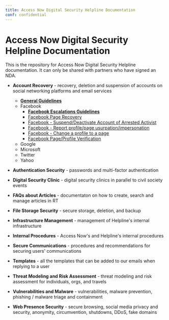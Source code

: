 ```yaml
---
title: Access Now Digital Security Helpline Documentation
conf: confidential
---
```



# Access Now Digital Security Helpline Documentation

This is the repository for Access Now Digital Security Helpline documentation.
It can only be shared with partners who have signed an NDA.


- **Account Recovery** - recovery, deletion and suspension of accounts on social
  networking platforms and email services 

	- [**General Guidelines**](Account_Recovery/FAQ-Account_Recovery_and_Deactivation.md)
	- Facebook
	    - [**Facebook Escalations
	      Guidelines**](Account_Recovery/FB_Escalations_Guidelines.md)
	    - [Facebook Page Recovery](Account_Recovery/FB_Page_Recovery.md)
	    - [Facebook - Suspend/Deactivate Account of Arrested
	      Activist](Account_Recovery/FB_Suspend_Deactivate_Account_Arrested_Activist.md)
	    - [Facebook - Report profile/page usurpation/impersonation](Account_Recovery/FB_Report_Usurpation_Impersonation_profile_page.md)
	    - [Facebook - Change a profile to a
	      page](Account_Recovery/FB_Change_Profile_to_Page.md)
	    - [Facebook Page/Profile Verification](Account_Recovery/FB_Page_Profile_Verify.md)
	- Google
	- Microsoft
	- Twitter
	- Yahoo

- **Authentication Security** - passwords and multi-factor authentication
- **Digital Security Clinic** -  digital security clinics in parallel to civil
  society events
- **FAQs about Articles** - documentaton on how to create, search and manage
  articles in RT
- **File Storage Security** - secure storage, deletion, and backup
- **Infrastructure Management** - management of Helpline's internal infrastructure
- **Internal Procedures** - Access Now's and Helpline's internal procedures
- **Secure Communications** - procedures and recommendations for securing users'
  communications
- **Templates** - all the templates that can be added to our emails when replying to
  a user
- **Threat Modeling and Risk Assessment** - threat modeling and risk assessment for
  individuals, orgs, and travels
- **Vulnerabilities and Malware** - vulnerabilities, malware prevention, phishing /
  malware triage and containment
- **Web Presence Security** - secure browsing, social media privacy and security,
  anonymity, circumvention, shutdowns, DDoS, fake domains
